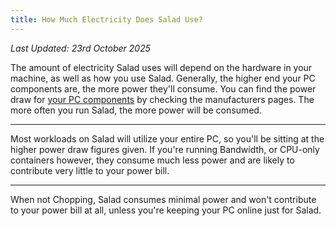 ```yaml
---
title: How Much Electricity Does Salad Use?
---
```


_Last Updated: 23rd October 2025_

The amount of electricity Salad uses will depend on the hardware in your machine, as well as how you use
Salad. Generally, the higher end your PC components are, the more power they'll consume. You can find the power draw for
[your PC components](/docs/guides/your-pc/how-to-find-your-gpu-or-cpu) by checking the manufacturers pages. The more
often you run Salad, the more power will be consumed.

---

Most workloads on Salad will utilize your entire PC, so you'll be sitting at the higher power draw figures given. If
you're running Bandwidth, or CPU-only containers however, they consume much less power and are likely to contribute very
little to your power bill.

---

When not Chopping, Salad consumes minimal power and won't contribute to your power bill at all, unless you're keeping
your PC online just for Salad.
